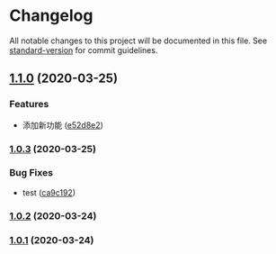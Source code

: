 # Changelog

All notable changes to this project will be documented in this file. See [standard-version](https://github.com/conventional-changelog/standard-version) for commit guidelines.

## [1.1.0](https://gitee.com/seebin/mock-data/compare/v1.0.3...v1.1.0) (2020-03-25)


### Features

* 添加新功能 ([e52d8e2](https://gitee.com/seebin/mock-data/commit/e52d8e2c48f2a2c644f9aa6e2ad253c01654a117))

### [1.0.3](https://gitee.com/seebin/mock-data/compare/v1.0.2...v1.0.3) (2020-03-25)


### Bug Fixes

* test ([ca9c192](https://gitee.com/seebin/mock-data/commit/ca9c192dea83dbd995e831c064b10d2a3c42b6a4))

### [1.0.2](https://gitee.com/seebin/mock-data/compare/v1.0.1...v1.0.2) (2020-03-24)

### [1.0.1](https://gitee.com/seebin/mock-data/compare/v0.0.1...v1.0.1) (2020-03-24)
